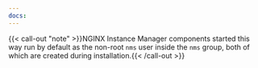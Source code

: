 ```yaml
---
docs:
---
```


{{< call-out "note" >}}NGINX Instance Manager components started this way run by default as the non-root `nms` user inside the `nms` group, both of which are created during installation.{{< /call-out >}}

